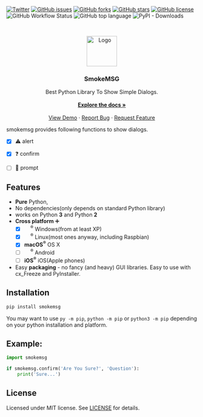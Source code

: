 [![Twitter](https://img.shields.io/twitter/url?color=blue&logo=twitter&style=for-the-badge&url=https%3A%2F%2Fgithub.com%2FQuantumGUI%2Fsmokemsg)](https://twitter.com/intent/tweet?text=Wow:&url=https%3A%2F%2Fgithub.com%2FQuantumGUI%2Fsmokemsg)
[![GitHub issues](https://img.shields.io/github/issues/QuantumGUI/smokemsg?logo=github&style=for-the-badge)](https://github.com/QuantumGUI/smokemsg/issues)
[![GitHub forks](https://img.shields.io/github/forks/QuantumGUI/smokemsg?logo=github&style=for-the-badge)](https://github.com/QuantumGUI/smokemsg/network)
[![GitHub stars](https://img.shields.io/github/stars/QuantumGUI/smokemsg?logo=github&style=for-the-badge)](https://github.com/QuantumGUI/smokemsg/stargazers)
[![GitHub license](https://img.shields.io/github/license/QuantumGUI/smokemsg?logo=github&style=for-the-badge)](https://github.com/QuantumGUI/smokemsg/blob/main/LICENSE)
![GitHub Workflow Status](https://img.shields.io/github/workflow/status/QuantumGUI/smokemsg/Python%20package?logo=github&style=for-the-badge)
![GitHub top language](https://img.shields.io/github/languages/top/QuantumGUI/smokemsg?logo=github&style=for-the-badge)
![PyPI - Downloads](https://img.shields.io/pypi/dm/smokemsg?logo=pypi&style=for-the-badge)

<br />
<p align="center">
  <a href="https://github.com/QuantumGUI/smokemsg">
    <img src="https://github.com/QuantumGUI/smokemsg/raw/main/docs/assets/logo.png" alt="Logo" width="80" height="80">
  </a>

  <h3 align="center">SmokeMSG</h3>

  <p align="center">
    Best Python Library To Show Simple Dialogs.
    <br />
    <br />
    <a href="https://quantumgui.github.io/smokemsg/"><strong>Explore the docs »</strong></a>
    <br />
    <br />
    <a href="https://quantumgui.github.io/smokemsg/demo">View Demo</a>
    ·
    <a href="https://github.com/QuantumGUI/smokemsg/issues">Report Bug</a>
    ·
    <a href="https://github.com/QuantumGUI/smokemsg/issues">Request Feature</a>
  </p>
</p>

smokemsg provides following functions to show dialogs.
- [x] :warning: alert
- [x] :question: confirm 
- [ ] :pencil: prompt


## Features

- **Pure** Python,
- No dependencies(only depends on standard Python library)
- works on Python **3** and Python **2**
- **Cross platform** :heavy_plus_sign:
  - [x] <img src="https://microsoft.com/favicon.ico" width="16" height="16"><sup>®</sup> Windows(from at least XP)
  - [x] <img src="https://linux.org/favicon.ico" width="16" height="16"><sup>®</sup> Linux(most ones anyway, including Raspbian)
  - [x] **macOS<sup>®</sup>** OS X
  - [ ] <img src="https://android.com/favicon.ico" width="16" height="16"><sup>®</sup> Android
  - [ ] **iOS<sup>®</sup>** iOS(Apple phones)
- Easy **packaging** - no fancy (and heavy) GUI libraries. Easy to use with cx_Freeze and PyInstaller.


## Installation

```bash
pip install smokemsg
```
You may want to use `py -m pip`, `python -m pip` or `python3 -m pip` depending on your python installation and platform.


## Example:
    
```py
import smokemsg

if smokemsg.confirm('Are You Sure?', 'Question'):
    print('Sure...')
```


## License

Licensed under MIT license. See [LICENSE](/license) for details.
